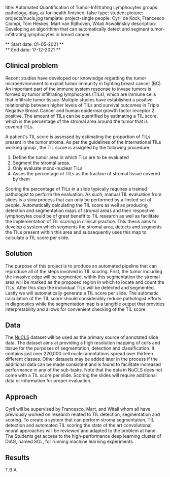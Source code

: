 title: Automated Quantification of Tumor-Infiltrating Lymphocytes
groups: pathology, diag, ai-for-health
finished: false 
type: student
picture: projects/nucls.jpg 
template: project-single
people: Cyril de Kock, Francesco Ciompi, Tom Heskes, Mart van Rijthoven, Witali Aswolinskiy
description: Developing an algorithmn that can automatically detect and segment tumor-infiltrating lymphocytes in breast cancer.

** Start date: 01-05-2021 ** <br>
** End date: 17-12-2021 **

## Clinical problem

Recent studies have developed our knowledge regarding the tumor microenvironment to exploit tumor immunity in fighting breast cancer (BC). An important part of the immune system response to invase tumors is formed by tumor infiltrating lymphocytes (TILs), which are immune cells that infiltrate tumor tissue. Multiple studies have established a positive relationship between higher levels of TILs and survival outcomes in Triple Negative Breast Cancer and human epidermal growth factor receptor 2 positive. The amount of TILs can be quantified by estimating a TIL score, which is the percentage of the stromal area around the tumor that is covered TILs.

A patient's TIL score is assessed by estimating the proportion of TILs present in the tumor stroma.  As per the guidelines of the International TILs working group , the TIL score is assigned by the following procedure:
1. Define the tumor area in which TILs are to be evaluated
2. Segment the stromal areas.
3. Only evaluate mono-nuclear TILs
4. Asses the percentage of TILs as the fraction of stromal tissue covered by them

    
Scoring the percentage of TILs in a slide typically requires a trained pathologist to perform the evaluation. As such, manual TIL evaluation from slides is a slow process that can only be performed by a limited set of people. Automatically calculating the TIL score as well as producing detection and segmentation maps of stromal areas and their respective lymphocytes could be of great benefit to TIL research as well as facilitate the implementation of TIL scoring in clinical practice. This thesis aims to develop a system which segments the stromal area, detects and segments the TILs present within this area and subsequently uses this map to calculate a TIL score per slide.

## Solution

The purpose of this project is to produce an automated pipeline that can reproduce all of the steps involved in TIL scoring. First, the tumor including the invasive edge will be segmented, within this segmentation the stromal area will be marked as the proposed region in which to locate and count the TILs. After this step the individual TILs will be detected and segmented. Lastly we will automatically generate a TIL score per slide. The automatic calculation of the TIL score should considerably reduce pathologist efforts in diagnostics while the segmentation map is a tangible output that provides interpretability and allows for convenient checking of the TIL score.

## Data

The [NuCLS](https://sites.google.com/view/nucls/home?authuser=0) dataset will be used as the primary source of annotated slide data. The dataset aims at providing a high resolution mapping of cells and tissue for the purposes of segmentation, detection and classification. It contains just over 220,000 cell nuclei annotations spread over thirteen different classes. Other datasets may be added later in the process if the additional data can be made consistent and is found to facilitate increased performance in any of the sub-tasks. Note that the data in NuCLS does not come with a TIL score per slide. Scoring the slides will require additional data or information for proper evaluation.

## Approach

Cyril will be supervised by Francesco, Mart, and Witali whom all have previously worked on research related to TIL detection, segmentation and scoring. To create a system that can perform stroma segmentation, TIL detection and automated TIL scoring the state of the art convolutional neural approaches will be reviewed and adapted to the problem at hand. The Students get access to the high-performance deep learning cluster of DIAG, named SOL, for running machine learning experiments.

## Results

T.B.A
